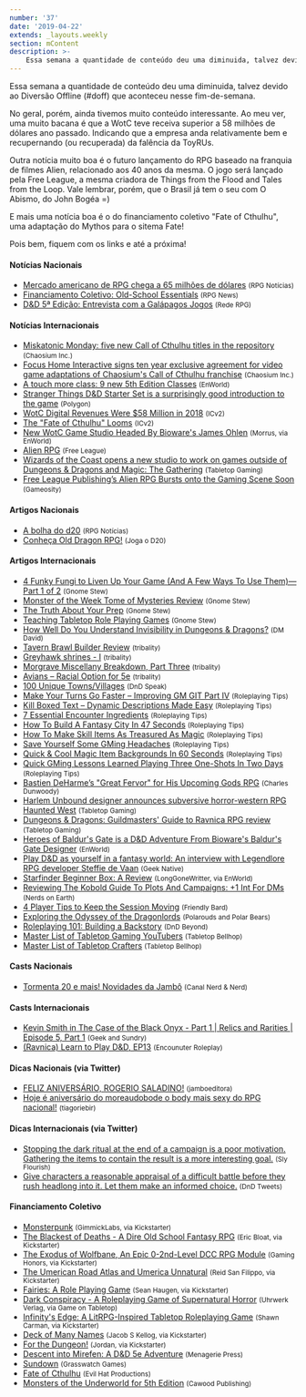 ```yaml
---
number: '37'
date: '2019-04-22'
extends: _layouts.weekly
section: mContent
description: >-
    Essa semana a quantidade de conteúdo deu uma diminuida, talvez devido ao Diversão Offline (#doff) que aconteceu nesse fim-de-semana.
---
```

Essa semana a quantidade de conteúdo deu uma diminuida, talvez devido ao Diversão Offline (#doff) que aconteceu nesse fim-de-semana.

No geral, porém, ainda tivemos muito conteúdo interessante. Ao meu ver, uma muito bacana é que a WotC teve receiva superior a 58 milhões de dólares ano passado. Indicando que a empresa anda relativamente bem e recupernando (ou recuperada) da falência da ToyRUs.

Outra notícia muito boa é o futuro lançamento do RPG baseado na franquia de filmes Alien, relacionado aos 40 anos da mesma. O jogo será lançado pela Free League, a mesma criadora de Things from the Flood and Tales from the Loop. Vale lembrar, porém, que o Brasil já tem o seu com O Abismo, do John Bogéa =)

E mais uma notícia boa é o do financiamento coletivo "Fate of Cthulhu", uma adaptação do Mythos para o sitema Fate!

Pois bem, fiquem com os links e até a próxima!

#### Notícias Nacionais

- [Mercado americano de RPG chega a 65 milhões de dólares] <small>(RPG Notícias)</small>
- [Financiamento Coletivo: Old-School Essentials] <small>(RPG News)</small>
- [D&D 5ª Edição: Entrevista com a Galápagos Jogos] <small>(Rede RPG)</small>

#### Notícias Internacionais

- [Miskatonic Monday: five new Call of Cthulhu titles in the repository] <small>(Chaosium Inc.)</small>
- [Focus Home Interactive signs ten year exclusive agreement for video game adaptations of Chaosium's Call of Cthulhu franchise] <small>(Chaosium Inc.)</small>
- [A touch more class: 9 new 5th Edition Classes] <small>(EnWorld)</small>
- [Stranger Things D&D Starter Set is a surprisingly good introduction to the game] <small>(Polygon)</small>
- [WotC Digital Revenues Were $58 Million in 2018] <small>(ICv2)</small>
- [The "Fate of Cthulhu" Looms] <small>(ICv2)</small>
- [New WotC Game Studio Headed By Bioware's James Ohlen] <small>(Morrus, via EnWorld)</small>
- [Alien RPG] <small>(Free League)</small>
- [Wizards of the Coast opens a new studio to work on games outside of Dungeons & Dragons and Magic: The Gathering] <small>(Tabletop Gaming)</small>
- [Free League Publishing’s Alien RPG Bursts onto the Gaming Scene Soon] <small>(Gameosity)</small>

#### Artigos Nacionais

- [A bolha do d20] <small>(RPG Notícias)</small>
- [Conheça Old Dragon RPG!] <small>(Joga o D20)</small>

#### Artigos Internacionais

- [4 Funky Fungi to Liven Up Your Game (And A Few Ways To Use Them)—Part 1 of 2] <small>(Gnome Stew)</small>
- [Monster of the Week Tome of Mysteries Review] <small>(Gnome Stew)</small>
- [The Truth About Your Prep] <small>(Gnome Stew)</small>
- [Teaching Tabletop Role Playing Games] <small>(Gnome Stew)</small>
- [How Well Do You Understand Invisibility in Dungeons & Dragons?] <small>(DM David)</small>
- [Tavern Brawl Builder Review] <small>(tribality)</small>
- [Greyhawk shrines - I] <small>(tribality)</small>
- [Morgrave Miscellany Breakdown, Part Three] <small>(tribality)</small>
- [Avians – Racial Option for 5e] <small>(tribality)</small>
- [100 Unique Towns/Villages] <small>(DnD Speak)</small>
- [Make Your Turns Go Faster – Improving GM GIT Part IV] <small>(Roleplaying Tips)</small>
- [Kill Boxed Text – Dynamic Descriptions Made Easy] <small>(Roleplaying Tips)</small>
- [7 Essential Encounter Ingredients] <small>(Roleplaying Tips)</small>
- [How To Build A Fantasy City In 47 Seconds] <small>(Roleplaying Tips)</small>
- [How To Make Skill Items As Treasured As Magic] <small>(Roleplaying Tips)</small>
- [Save Yourself Some GMing Headaches] <small>(Roleplaying Tips)</small>
- [Quick & Cool Magic Item Backgrounds In 60 Seconds] <small>(Roleplaying Tips)</small>
- [Quick GMing Lessons Learned Playing Three One-Shots In Two Days] <small>(Roleplaying Tips)</small>
- [Bastien DeHarme’s "Great Fervor" for His Upcoming Gods RPG] <small>(Charles Dunwoody)</small>
- [Harlem Unbound designer announces subversive horror-western RPG Haunted West] <small>(Tabletop Gaming)</small>
- [Dungeons & Dragons: Guildmasters' Guide to Ravnica RPG review] <small>(Tabletop Gaming)</small>
- [Heroes of Baldur's Gate is a D&D Adventure From Bioware's Baldur's Gate Designer] <small>(EnWorld)</small>
- [Play D&D as yourself in a fantasy world: An interview with Legendlore RPG developer Steffie de Vaan] <small>(Geek Native)</small>
- [Starfinder Beginner Box: A Review] <small>(LongGoneWritter, via EnWorld)</small>
- [Reviewing The Kobold Guide To Plots And Campaigns: +1 Int For DMs] <small>(Nerds on Earth)</small>
- [4 Player Tips to Keep the Session Moving] <small>(Friendly Bard)</small>
- [Exploring the Odyssey of the Dragonlords] <small>(Polarouds and Polar Bears)</small>
- [Roleplaying 101: Building a Backstory] <small>(DnD Beyond)</small>
- [Master List of Tabletop Gaming YouTubers] <small>(Tabletop Bellhop)</small>
- [Master List of Tabletop Crafters] <small>(Tabletop Bellhop)</small>

#### Casts Nacionais

- [Tormenta 20 e mais! Novidades da Jambô] <small>(Canal Nerd & Nerd)</small>

#### Casts Internacionais

- [Kevin Smith in The Case of the Black Onyx - Part 1 | Relics and Rarities | Episode 5, Part 1] <small>(Geek and Sundry)</small>
- [(Ravnica) Learn to Play D&D, EP13] <small>(Encounuter Roleplay)</small>

#### Dicas Nacionais (via Twitter)

- [FELIZ ANIVERSÁRIO, ROGERIO SALADINO!] <small>(jamboeditora)</small>
- [Hoje é aniversário do moreaudobode o body mais sexy do RPG nacional!] <small>(tiagoriebir)</small>

#### Dicas Internacionais (via Twitter)

- [Stopping the dark ritual at the end of a campaign is a poor motivation. Gathering the items to contain the result is a more interesting goal.] <small>(Sly Flourish)</small>
- [Give characters a reasonable appraisal of a difficult battle before they rush headlong into it. Let them make an informed choice.] <small>(DnD Tweets)</small>

#### Financiamento Coletivo

- [Monsterpunk] <small>(GimmickLabs, via Kickstarter)</small>
- [The Blackest of Deaths - A Dire Old School Fantasy RPG] <small>(Eric Bloat, via Kickstarter)</small>
- [The Exodus of Wolfbane, An Epic 0-2nd-Level DCC RPG Module] <small>(Gaming Honors, via Kickstarter)</small>
- [The Umerican Road Atlas and Umerica Unnatural] <small>(Reid San Filippo, via Kickstarter)</small>
- [Fairies: A Role Playing Game] <small>(Sean Haugen, via Kickstarter)</small>
- [Dark Conspiracy - A Roleplaying Game of Supernatural Horror] <small>(Uhrwerk Verlag, via Game on Tabletop)</small>
- [Infinity's Edge: A LitRPG-Inspired Tabletop Roleplaying Game] <small>(Shawn Carman, via Kickstarter)</small>
- [Deck of Many Names] <small>(Jacob S Kellog, via Kickstarter)</small>
- [For the Dungeon!] <small>(Jordan, via Kickstarter)</small>
- [Descent into Mirefen: A D&D 5e Adventure] <small>(Menagerie Press)</small>
- [Sundown] <small>(Grasswatch Games)</small>
- [Fate of Cthulhu] <small>(Evil Hat Productions)</small>
- [Monsters of the Underworld for 5th Edition] <small>(Cawood Publishing)</small>

[Mercado americano de RPG chega a 65 milhões de dólares]: https://medium.com/rpgnoticias/mercado-americano-de-rpg-chega-a-65-milhões-de-dólares-80b32898fa9c
[Financiamento Coletivo: Old-School Essentials]: https://newsrpg.wordpress.com/2019/04/27/financiamento-coletivo-old-school-essentials/
[D&D 5ª Edição: Entrevista com a Galápagos Jogos]: https://www.rederpg.com.br/2019/04/28/dd-5a-edicao-entrevista-com-a-galapagos-jogos/
[Miskatonic Monday: five new Call of Cthulhu titles in the repository]: https://www.chaosium.com/blogmiskatonic-monday-five-new-call-of-cthulhu-titles-in-the-repository/
[Focus Home Interactive signs ten year exclusive agreement for video game adaptations of Chaosium's Call of Cthulhu franchise]: https://www.chaosium.com/blogfocus-home-interactive-signs-ten-year-exclusive-agreement-for-video-game-adaptations-of-chaosiums-call-of-cthulhu-franchise/
[A touch more class: 9 new 5th Edition Classes]: http://www.enworld.org/atouchmoreclass/
[Stranger Things D&D Starter Set is a surprisingly good introduction to the game]: https://www.polygon.com/2019/4/22/18511302/stranger-things-dungeons-and-dragons-starter-set-review
[WotC Digital Revenues Were $58 Million in 2018]: https://icv2.com/articles/news/view/43041/hasbro-gaming-revenues-up-20-q1
[The "Fate of Cthulhu" Looms]: https://icv2.com/articles/news/view/43045/the-fate-cthulhu-looms
[New WotC Game Studio Headed By Bioware's James Ohlen]: http://www.enworld.org/forum/content.php?6242-New-WotC-Game-Studio-Headed-By-Bioware-s-James-Ohlen
[Alien RPG]: https://alien-rpg.com
[Wizards of the Coast opens a new studio to work on games outside of Dungeons & Dragons and Magic: The Gathering]: https://www.tabletopgaming.co.uk/board-games/news/wizards-of-the-coast-opens-a-new-studio-to-work-on-games-outside-of
[Free League Publishing’s Alien RPG Bursts onto the Gaming Scene Soon]: https://gameosity.com/2019/04/28/free-league-publishings-alien-rpg-bursts-onto-the-gaming-scene-soon/
[A bolha do d20]: https://medium.com/rpgnoticias/a-bolha-do-d20-4979d6ab5466?fbclid=IwAR1biznvlOGfKJkb4IWqAYjzsjnWLCI73OmIqAyeSxOXr9Ka1A11uR275Hg
[Conheça Old Dragon RPG!]: https://jogaod20.blogspot.com/2019/04/old-dragon-rpg.html
[4 Funky Fungi to Liven Up Your Game (And A Few Ways To Use Them)—Part 1 of 2]: https://gnomestew.com/4-funky-fungi-to-liven-up-your-game-and-a-few-ways-to-use-them-part-1-of-2/
[Monster of the Week Tome of Mysteries Review]: https://gnomestew.com/monster-of-the-week-tome-of-mysteries-review/
[The Truth About Your Prep]: https://gnomestew.com/the-truth-about-your-prep/
[Teaching Tabletop Role Playing Games]: https://gnomestew.com/teaching-tabletop-role-playing-games/
[How Well Do You Understand Invisibility in Dungeons & Dragons?]: https://dmdavid.com/tag/how-well-do-you-understand-invisibility-in-dungeons-dragons/
[Tavern Brawl Builder Review]: https://www.tribality.com/2019/04/23/tavern-brawl-builder-review/
[Greyhawk shrines - I]: https://www.tribality.com/2019/04/24/greyhawk-shrines-i/
[Morgrave Miscellany Breakdown, Part Three]: https://www.tribality.com/2019/04/25/morgrave-miscellany-breakdown-part-three/
[Avians – Racial Option for 5e]: https://www.tribality.com/2019/04/26/avians-racial-option-for-5e/
[100 Unique Towns/Villages]: http://dndspeak.com/2019/04/100-unique-towns-villages/
[Make Your Turns Go Faster – Improving GM GIT Part IV]: https://www.roleplayingtips.com/running-games/make-your-turns-go-faster-improving-gm-git-part-iv/
[Kill Boxed Text – Dynamic Descriptions Made Easy]: https://www.roleplayingtips.com/adventure-building/kill-boxed-text-dynamic-descriptions-made-easy/
[7 Essential Encounter Ingredients]: https://www.roleplayingtips.com/adventure-building/7-essential-encounter-ingredients/
[How To Build A Fantasy City In 47 Seconds]: https://www.roleplayingtips.com/world-building/how-to-build-a-fantasy-city-in-47-seconds/
[How To Make Skill Items As Treasured As Magic]: https://www.roleplayingtips.com/adventure-building/how-to-make-skill-items-as-treasured-as-magic/
[Save Yourself Some GMing Headaches]: https://www.roleplayingtips.com/running-games/save-yourself-some-gming-headaches/
[Quick & Cool Magic Item Backgrounds In 60 Seconds]: https://www.roleplayingtips.com/running-games/quick-cool-magic-item-backgrounds-in-60-seconds/
[Quick GMing Lessons Learned Playing Three One-Shots In Two Days]: https://www.roleplayingtips.com/running-games/quick-gming-lessons-learned-playing-three-one-shots-in-two-days/
[Bastien DeHarme’s "Great Fervor" for His Upcoming Gods RPG]: http://www.enworld.org/forum/content.php?6189-Bastien-DeHarme%92s-Great-Fervor-for-His-Upcoming-Gods-RPG
[Harlem Unbound designer announces subversive horror-western RPG Haunted West]: https://www.tabletopgaming.co.uk/board-games/news/harlem-unbound-designer-announces-subversive-horror-western-rpg
[Dungeons & Dragons: Guildmasters' Guide to Ravnica RPG review]: https://www.tabletopgaming.co.uk/board-games/reviews/dungeons-dragons-guildmasters-guide-to-ravnica-rpg-review
[Heroes of Baldur's Gate is a D&D Adventure From Bioware's Baldur's Gate Designer]: http://www.enworld.org/forum/content.php?6238-Hereos-of-Baldur-s-Gate-is-a-D-D-Adventure-From-Bioware-s-Baldur-s-Gate-Designer&D-Adventure-From-Bioware-s-Baldur-s-Gate-Designer=
[Play D&D as yourself in a fantasy world: An interview with Legendlore RPG developer Steffie de Vaan]: https://www.geeknative.com/65370/play-dd-as-yourself-in-a-fantasy-world-an-interview-with-legendlore-rpg-developer-steffie-de-vaan/
[Starfinder Beginner Box: A Review]: http://www.enworld.org/forum/content.php?6204-Starfinder-Beginner-Box-A-Review
[Reviewing The Kobold Guide To Plots And Campaigns: +1 Int For DMs]: https://nerdsonearth.com/2016/09/kobold-guide-plots-campaigns/
[4 Player Tips to Keep the Session Moving]: https://friendlybard.com/2019/04/4-player-tips-to-keep-the-session-moving/
[Exploring the Odyssey of the Dragonlords]: http://polaroidsandpolarbears.co.uk/geek-and-gaming/exploring-the-odyssey-of-the-dragonlords/
[Roleplaying 101: Building a Backstory]: https://www.dndbeyond.com/posts/478-roleplaying-101-building-a-backstory
[Master List of Tabletop Gaming YouTubers]: https://tabletopbellhop.com/tabletop-gaming-youtubers/
[Master List of Tabletop Crafters]: https://tabletopbellhop.com/crafters/
[Tormenta 20 e mais! Novidades da Jambô]: https://www.youtube.com/watch?v=HRPP98s2z1Q
[Kevin Smith in The Case of the Black Onyx - Part 1 | Relics and Rarities | Episode 5, Part 1]: https://www.youtube.com/watch?v=BH34BVTQzRs
[(Ravnica) Learn to Play D&D, EP13]: https://www.youtube.com/watch?v=WASNwQAzVYw
[FELIZ ANIVERSÁRIO, ROGERIO SALADINO!]: https://twitter.com/jamboeditora/status/1122461646683869184
[Hoje é aniversário do moreaudobode o body mais sexy do RPG nacional!]: https://twitter.com/tiagoriebir/status/1122287529200369665
[Stopping the dark ritual at the end of a campaign is a poor motivation. Gathering the items to contain the result is a more interesting goal.]: https://twitter.com/SlyFlourish/status/1121066989269737472
[Give characters a reasonable appraisal of a difficult battle before they rush headlong into it. Let them make an informed choice.]: https://twitter.com/DnDTweets/status/1122197218872778752
[Monsterpunk]: https://www.kickstarter.com/projects/ggwp/monsterpunk
[The Blackest of Deaths - A Dire Old School Fantasy RPG]: https://www.kickstarter.com/projects/ericfrombloatgames/the-blackest-of-deaths-a-dire-old-school-fantasy-r
[The Exodus of Wolfbane, An Epic 0-2nd-Level DCC RPG Module]: https://www.kickstarter.com/projects/678371966/the-exodus-of-wolfbane-an-epic-0-to-2nd-level-rpg
[The Umerican Road Atlas and Umerica Unnatural]: https://www.kickstarter.com/projects/276689953/the-umerican-road-atlas-and-umerica-unnatural
[Fairies: A Role Playing Game]: https://www.kickstarter.com/projects/376875342/fairies-a-role-playing-game
[Dark Conspiracy - A Roleplaying Game of Supernatural Horror]: https://www.gameontabletop.com/crowdfunding-189.html
[Infinity's Edge: A LitRPG-Inspired Tabletop Roleplaying Game]: https://www.kickstarter.com/projects/1860935013/infinitys-edge-a-litrpg-inspired-tabletop-roleplay
[Deck of Many Names]: https://www.kickstarter.com/projects/1537872810/deck-of-many-names
[For the Dungeon!]: https://www.kickstarter.com/projects/thearmoredduck/for-the-dungeon
[Descent into Mirefen: A D&D 5e Adventure]: https://www.kickstarter.com/projects/482738549/descent-into-mirefen-a-dandd-5e-adventure
[Sundown]: https://www.kickstarter.com/projects/grasswatchgames/sundown
[Fate of Cthulhu]: https://www.kickstarter.com/projects/evilhat/fate-of-cthulhu
[Monsters of the Underworld for 5th Edition]: https://www.kickstarter.com/projects/1875657065/monsters-of-the-underworld-for-5th-edition
